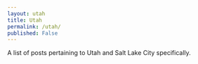 ```yaml
---
layout: utah
title: Utah
permalink: /utah/
published: False
---
```


A list of posts pertaining to Utah and Salt Lake City specifically.